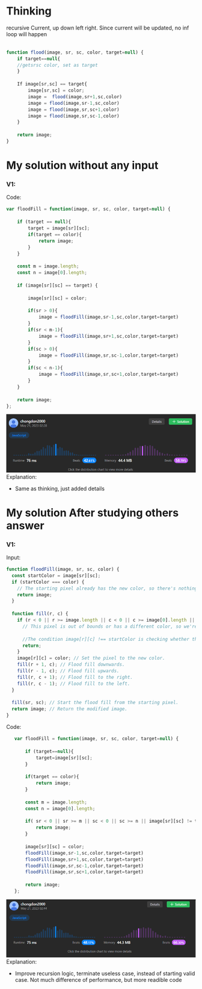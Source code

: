 # Thinking
recursive
Current, up down left right.
Since current will be updated, no inf loop will happen
~~~js

function flood(image, sr, sc, color, target=null) {
    if target==null{
    //getsrsc color, set as target
    }
    
    If image[sr,sc] == target{
        image[sr,sc] = color;
        image =  flood(image,sr+1,sc,color)
        image = flood(image,sr-1,sc,color)
        image = flood(image,sr,sc+1,color)
        image = flood(image,sr,sc-1,color)
    }

    return image;
}
~~~

# My solution without any input

### V1:
Code:
```js
var floodFill = function(image, sr, sc, color, target=null) {

    if (target == null){
        target = image[sr][sc];
        if(target == color){
            return image;
        }
    }

    const m = image.length;
    const n = image[0].length;
    
    if (image[sr][sc] == target) {

        image[sr][sc] = color;

        if(sr > 0){
            image = floodFill(image,sr-1,sc,color,target=target)
        }
        if(sr < m-1){
            image = floodFill(image,sr+1,sc,color,target=target)
        }
        if(sc > 0){
            image = floodFill(image,sr,sc-1,color,target=target)
        }
        if(sc < n-1){
            image = floodFill(image,sr,sc+1,color,target=target)
        }
    }

    return image;
};
```
![](../../z.Images/Pasted%20image%2020230521022904.png)
Explanation:
- Same as thinking, just added details

# My solution After studying others answer

### V1: 
Input:
```js
function floodFill(image, sr, sc, color) {
  const startColor = image[sr][sc];
  if (startColor === color) {
    // The starting pixel already has the new color, so there's nothing to do.
    return image;
  }
  
  function fill(r, c) {
    if (r < 0 || r >= image.length || c < 0 || c >= image[0].length || image[r][c] !== startColor) {
      // This pixel is out of bounds or has a different color, so we're done here.

      //The condition image[r][c] !== startColor is checking whether the current pixel has a different color than the starting pixel. The condition  is important because it ensures that we only fill in pixels that have the same color as the starting pixel.
      return;
    }
    image[r][c] = color; // Set the pixel to the new color.
    fill(r + 1, c); // Flood fill downwards.
    fill(r - 1, c); // Flood fill upwards.
    fill(r, c + 1); // Flood fill to the right.
    fill(r, c - 1); // Flood fill to the left.
  }
  
  fill(sr, sc); // Start the flood fill from the starting pixel.
  return image; // Return the modified image.
}
```
Code:
```js
   var floodFill = function(image, sr, sc, color, target=null) {
   
       if (target==null){
           target=image[sr][sc];
       }
   
       if(target == color){
           return image;
       }
   
       const m = image.length;
       const n = image[0].length;
   
       if( sr < 0 || sr >= m || sc < 0 || sc >= n || image[sr][sc] != target){
           return image;
       }
       
       image[sr][sc] = color;
       floodFill(image,sr-1,sc,color,target=target)
       floodFill(image,sr+1,sc,color,target=target)
       floodFill(image,sr,sc-1,color,target=target)
       floodFill(image,sr,sc+1,color,target=target)
   
       return image;
   };
```
![](../../z.Images/Pasted%20image%2020230521024437.png)
Explanation:
- Improve recursion logic, terminate useless case, instead of starting valid case. Not much difference of performance, but more readible code